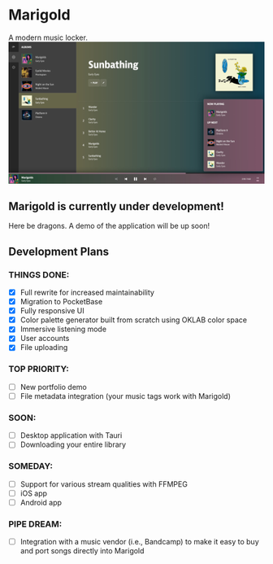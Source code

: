 # Marigold
A modern music locker.
![Screenshot of Marigold](./static/public/images/screenshot.jpeg)

## Marigold is currently under development!
Here be dragons. A demo of the application will be up soon!

## Development Plans
### THINGS DONE:
- [x] Full rewrite for increased maintainability
- [x] Migration to PocketBase
- [x] Fully responsive UI
- [x] Color palette generator built from scratch using OKLAB color space
- [x] Immersive listening mode
- [x] User accounts
- [x] File uploading

### TOP PRIORITY:
- [ ] New portfolio demo
- [ ] File metadata integration (your music tags work with Marigold)

### SOON:
- [ ] Desktop application with Tauri
- [ ] Downloading your entire library

### SOMEDAY:
- [ ] Support for various stream qualities with FFMPEG
- [ ] iOS app
- [ ] Android app

### PIPE DREAM:
- [ ] Integration with a music vendor (i.e., Bandcamp) to make it easy to buy and port songs directly into Marigold
